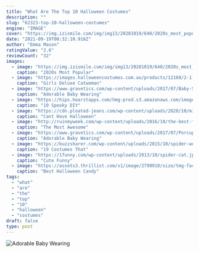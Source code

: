 ```yaml
---
title: "What Are The Top 10 Halloween Costumes"
description: ""
slug: "62323-top-10-halloween-costumes"
engine: "IMAGE"
cover: "https://img.izismile.com/img/img13/20201019/640/2020s_most_popular_halloween_costumes_640_high_04.jpg"
date: "2021-09-19T00:32:10.916Z"
author: "Emma Mason"
ratingValue: "2.6"
reviewCount: "32"
images:
  - image: "https://img.izismile.com/img/img13/20201019/640/2020s_most_popular_halloween_costumes_640_high_04.jpg"
    caption: "2020s Most Popular"
  - image: "https://images.halloweencostumes.com.au/products/12168/2-1-82605/girls-deluxe-catwoman-costume.jpg"
    caption: "Girls Deluxe Catwoman"
  - image: "https://www.gravetics.com/wp-content/uploads/2017/07/Baby-Skeleton-Halloween-Costume.jpg"
    caption: "Adorable Baby Wearing"
  - image: "https://hips.hearstapps.com/hmg-prod.s3.amazonaws.com/images/diy-halloween-props-1531941341.jpg?crop=1.00xw:1.00xh;0,0&resize=768:*"
    caption: "10 Spooky DIY"
  - image: "https://cdn.pleated-jeans.com/wp-content/uploads/2020/10/michael-myers-memes-8.jpg"
    caption: "Cant Have Halloween"
  - image: "http://ruinmyweek.com/wp-content/uploads/2016/10/the-best-funny-pictures-of-best-halloween-costumes-edward-scissorhands.jpg"
    caption: "The Most Awesome"
  - image: "https://www.gravetics.com/wp-content/uploads/2017/07/Porcupine-halloween-costume-2017.jpg"
    caption: "Adorable Baby Wearing"
  - image: "https://buzzsharer.com/wp-content/uploads/2015/10/spider-web-labrador.jpg"
    caption: "19 Costumes That"
  - image: "https://1funny.com/wp-content/uploads/2013/10/spider-cat.jpg"
    caption: "Cute Funny"
  - image: "https://assets3.thrillist.com/v1/image/2790910/size/tmg-facebook_social.jpg"
    caption: "Best Halloween Candy"
tags:
  - "what"
  - "are"
  - "the"
  - "top"
  - "10"
  - "halloween"
  - "costumes"
draft: false
type: post
---
```



![Adorable Baby Wearing](https://www.gravetics.com/wp-content/uploads/2017/07/Baby-Skeleton-Halloween-Costume.jpg "Adorable Baby Wearing")


<!--inArticleAds-->

<!--galleryOne-->


<!--inArticleAds-->

<!--galleryTwo-->


<!--galleryThree-->


